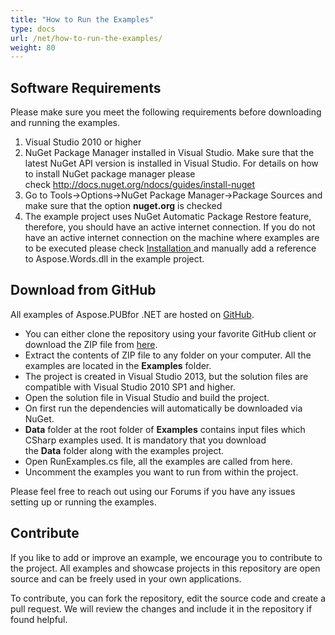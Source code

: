 ```yaml
---
title: "How to Run the Examples"
type: docs
url: /net/how-to-run-the-examples/
weight: 80
---
```


## **Software Requirements**
Please make sure you meet the following requirements before downloading and running the examples.

1. Visual Studio 2010 or higher
1. NuGet Package Manager installed in Visual Studio. Make sure that the latest NuGet API version is installed in Visual Studio. For details on how to install NuGet package manager please check <http://docs.nuget.org/ndocs/guides/install-nuget>
1. Go to Tools->Options->NuGet Package Manager->Package Sources and make sure that the option **nuget.org** is checked
1. The example project uses NuGet Automatic Package Restore feature, therefore, you should have an active internet connection. If you do not have an active internet connection on the machine where examples are to be executed please check [Installation ](https://docs.aspose.com/pub/net/installation/)and manually add a reference to Aspose.Words.dll in the example project.
## **Download from GitHub**
All examples of Aspose.PUBfor .NET are hosted on [GitHub](https://github.com/aspose-pub/Aspose.PUB-for-.NET).

- You can either clone the repository using your favorite GitHub client or download the ZIP file from [here](https://github.com/aspose-pub/Aspose.PUB-for-.NET/archive/master.zip).
- Extract the contents of ZIP file to any folder on your computer. All the examples are located in the **Examples** folder.
- The project is created in Visual Studio 2013, but the solution files are compatible with Visual Studio 2010 SP1 and higher.
- Open the solution file in Visual Studio and build the project.
- On first run the dependencies will automatically be downloaded via NuGet.
- **Data** folder at the root folder of **Examples** contains input files which CSharp examples used. It is mandatory that you download the **Data** folder along with the examples project.
- Open RunExamples.cs file, all the examples are called from here.
- Uncomment the examples you want to run from within the project.

Please feel free to reach out using our Forums if you have any issues setting up or running the examples.
## **Contribute**
If you like to add or improve an example, we encourage you to contribute to the project. All examples and showcase projects in this repository are open source and can be freely used in your own applications.

To contribute, you can fork the repository, edit the source code and create a pull request. We will review the changes and include it in the repository if found helpful.
